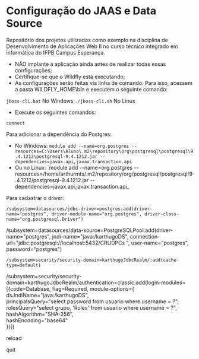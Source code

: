 # Configuração do JAAS e Data Source
Repositório dos projetos utilizados como exemplo na disciplina de Desenvolvimento de Aplicações Web II no curso técnico integrado em informática do IFPB Campus Esperança.

-  NÃO implante a aplicação ainda antes de realizar todas essas configurações;
-  Certifique-se que o Wildfly está executando;
-  As configurações serão feitas via linha de comando. Para isso, acessem a pasta WILDFLY_HOME\bin e executem o seguinte comando:

`jboss-cli.bat` 
No Windows
`./jboss-cli.sh` 
No Linux

- Execute os seguintes comandos:

`connect`


Para adicionar a dependência do Postgres:

- No Windows:
`module add --name=org.postgres --resources=C:\Users\Aluno\.m2\repository\org\postgresql\postgresql\9.4.1212\postgresql-9.4.1212.jar --dependencies=javax.api,javax.transaction.api`
- Ou no Linux:
`module add --name=org.postgres --resources=/home/arthurmts/.m2/repository/org/postgresql/postgresql/9.4.1212/postgresql-9.4.1212.jar --dependencies=javax.api,javax.transaction.api_

Para cadastrar o driver:

`/subsystem=datasources/jdbc-driver=postgres:add(driver-name="postgres", driver-module-name="org.postgres", driver-class-name="org.postgresql.Driver")`

/subsystem=datasources/data-source=PostgreSQLPool:add(driver-name="postgres", jndi-name="java:/karthugoDS", connection-url="jdbc:postgresql://localhost:5432/CRUDPCs ", user-name="postgres", password="postgres")

`/subsystem=security/security-domain=karthugoJdbcRealm/:add(cache-type=default)`

/subsystem=security/security-domain=karthugoJdbcRealm/authentication=classic:add(login-modules=[{code=Database, flag=Required, module-options={ \
    dsJndiName="java:/karthugoDS", \
    principalsQuery="select password from usuario where username = ?", \
    rolesQuery="select grupo, 'Roles' from usuario where username = ?", \
    hashAlgorithm="SHA-256", \
    hashEncoding="base64" \
}}])

reload

quit


